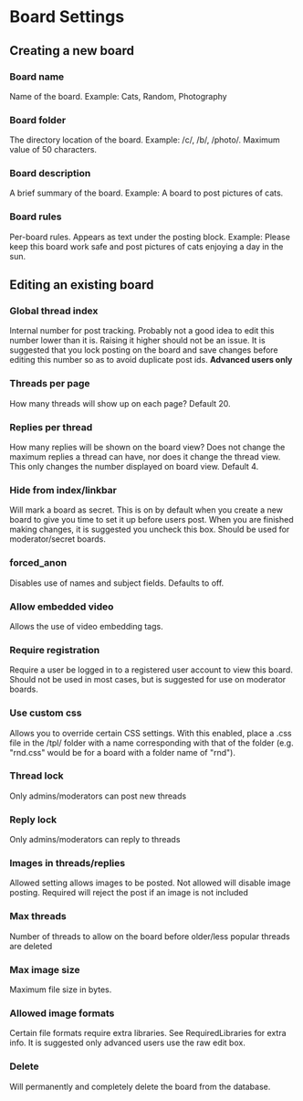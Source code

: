 # Board Settings #
## Creating a new board ##

### Board name ###
Name of the board.  Example:  Cats, Random, Photography

### Board folder ###
The directory location of the board.  Example:  /c/, /b/, /photo/.  Maximum value of 50 characters.

### Board description ###
A brief summary of the board.  Example:  A board to post pictures of cats.

### Board rules ###
Per-board rules.  Appears as text under the posting block.  Example:  Please keep this board work safe and post pictures of cats enjoying a day in the sun.

## Editing an existing board ##
### Global thread index ###
Internal number for post tracking.  Probably not a good idea to edit this number lower than it is.  Raising it higher should not be an issue.  It is suggested that you lock posting on the board and save changes before editing this number so as to avoid duplicate post ids.  **Advanced users only**

### Threads per page ###
How many threads will show up on each page?  Default 20.

### Replies per thread ###
How many replies will be shown on the board view?  Does not change the maximum replies a thread can have, nor does it change the thread view.  This only changes the number displayed on board view.  Default 4.

### Hide from index/linkbar ###
Will mark a board as secret.  This is on by default when you create a new board to give you time to set it up before users post.  When you are finished making changes, it is suggested you uncheck this box.  Should be used for moderator/secret boards.

### forced\_anon ###
Disables use of names and subject fields.  Defaults to off.

### Allow embedded video ###
Allows the use of video embedding tags.

### Require registration ###
Require a user be logged in to a registered user account to view this board.  Should not be used in most cases, but is suggested for use on moderator boards.

### Use custom css ###
Allows you to override certain CSS settings.  With this enabled, place a .css file in the /tpl/ folder with a name corresponding with that of the folder (e.g. "rnd.css" would be for a board with a folder name of "rnd").

### Thread lock ###
Only admins/moderators can post new threads

### Reply lock ###
Only admins/moderators can reply to threads

### Images in threads/replies ###
Allowed setting allows images to be posted.  Not allowed will disable image posting.  Required will reject the post if an image is not included

### Max threads ###
Number of threads to allow on the board before older/less popular threads are deleted

### Max image size ###
Maximum file size in bytes.

### Allowed image formats ###
Certain file formats require extra libraries.  See RequiredLibraries for extra info.  It is suggested only advanced users use the raw edit box.

### Delete ###
Will permanently and completely delete the board from the database.